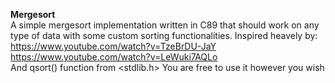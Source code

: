 <strong>Mergesort</strong> <br>
A simple mergesort implementation written in C89 that should work on any type of data with some custom sorting functionalities.
Inspired heavely by: <br>
https://www.youtube.com/watch?v=TzeBrDU-JaY <br>
https://www.youtube.com/watch?v=LeWuki7AQLo <br>
And qsort() function from <stdlib.h>
You are free to use it however you wish
